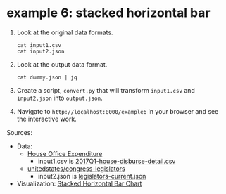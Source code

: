 # example 6: stacked horizontal bar

1. Look at the original data formats.

    ```
    cat input1.csv
    cat input2.json
    ```

2. Look at the output data format.

    ```
    cat dummy.json | jq
    ```

3. Create a script, `convert.py` that will transform `input1.csv` and `input2.json` into `output.json`.

4. Navigate to `http://localhost:8000/example6` in your browser and see the interactive work.

Sources:
- Data:
	- [House Office Expenditure](https://projects.propublica.org/represent/expenditures)
		- input1.csv is [2017Q1-house-disburse-detail.csv](https://projects.propublica.org/congress/assets/staffers/2017Q1-house-disburse-detail.csv)
	- [unitedstates/congress-legislators](https://github.com/unitedstates/congress-legislators)
		- input2.json is [legislators-current.json](https://theunitedstates.io/congress-legislators/legislators-current.json)
- Visualization: [Stacked Horizontal Bar Chart](http://bl.ocks.org/juan-cb/c2f3329d3fb3b8e4f7ff)

